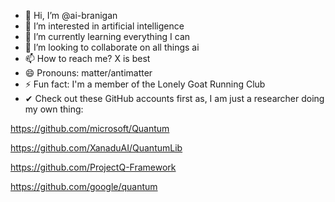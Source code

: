 - 👋 Hi, I’m @ai-branigan
- 👀 I’m interested in artificial intelligence
- 🌱 I’m currently learning everything I can
- 💞️ I’m looking to collaborate on all things ai
- 📫 How to reach me? X is best
- 😄 Pronouns: matter/antimatter
- ⚡ Fun fact: I'm a member of the Lonely Goat Running Club
- ✔  Check out these GitHub accounts first as, I am just a researcher doing my own thing:


https://github.com/microsoft/Quantum

https://github.com/XanaduAI/QuantumLib

https://github.com/ProjectQ-Framework

https://github.com/google/quantum

<!---
ai-branigan/ai-branigan is a ✨ special ✨ repository because its `README.md` (this file) appears on your GitHub profile.
You can click the Preview link to take a look at your changes.
--->
